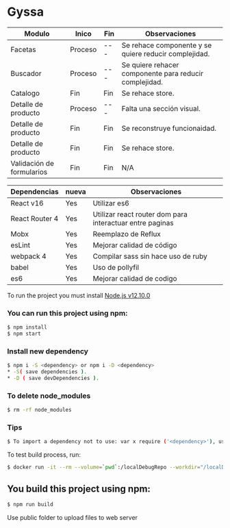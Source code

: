 # Gyssa

| Modulo | Inico | Fin | Observaciones |
| ------ | ------ | ------ | ------ |
| Facetas | Proceso | --- | Se rehace componente y se quiere reducir complejidad. |
| Buscador | Proceso | --- | Se quiere rehacer componente para reducir complejidad. |
| Catalogo | Fin | Fin | Se rehace store. |
| Detalle de producto | Proceso | --- | Falta una sección visual. |
| Detalle de producto | Fin | Fin | Se reconstruye funcionaidad. |
| Detalle de producto | Fin | Fin | Se rehace store. |
| Validación de formularios | Fin | Fin | N/A |

| Dependencias | nueva | Observaciones|
| ------ | ------ | ------ |
| React v16 | Yes | Utilizar es6 |
| React Router 4 | Yes | Utilizar react router dom para interactuar entre paginas |
| Mobx | Yes | Reemplazo de Reflux |
| esLint | Yes | Mejorar calidad de código |
| webpack 4 | Yes | Compilar sass sin hace uso de ruby |
| babel | Yes | Uso de pollyfil |
| es6 | Yes | Mejorar calidad de codigo |


To run the project you must install [Node.js v12.10.0](https://nodejs.org/)

### You can run this project using npm:
```sh
$ npm install
$ npm start
```
### Install new dependency

```sh
$ npm i -S <dependency> or npm i -D <dependency>
* -S( save dependencies ).
* -D ( save devDependencies ).
```
### To delete node_modules

```sh
$ rm -rf node_modules
```

### Tips

```sh
$ To import a dependency not to use: var x require ('<dependency>'), use import x from '<dependency>'
```

To test build process, run:
```sh
$ docker run -it --rm --volume=`pwd`:/localDebugRepo --workdir="/localDebugRepo" --memory=1g --memory-swap=1g --entrypoint=/bin/bash docker.edgebound.net/builders/node-builder:latest
```
## You build this project using npm:
```sh
$ npm run build
```

Use public folder to upload files to web server